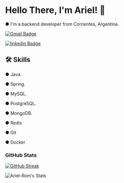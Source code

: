 
# Hello There, I'm Ariel! 👋

● I'm a backend developer from Corrientes, Argentina.


[![Gmail Badge](https://img.shields.io/badge/-AugusNorAr@Gmail.com-c14438?style=social&logo=Gmail&logoColor=red&link=mailto:AugusNorAr@gmail.com)](mailto:AugusNorAr@Gmail.com) 

[![linkedin Badge](https://img.shields.io/badge/Linkedin:%20Ariel%20Romero-0A66C2?style=for-the-social&logo=linkedin&logoColor=white)](https://www.linkedin.com/in/arielrom/)

## 🛠 Skills

● Java.

● Spring.

● MySQL.

● PostgreSQL.

● MongoDB.

● Redis

● Git

● Docker

### GitHub Stats

[![GitHub Streak](https://github-readme-streak-stats.herokuapp.com?user=Ariel-Rom&theme=tokyonight&hide_border=true&date_format=%5BY%20%5DM%20j)](https://git.io/streak-stats)

![Ariel-Rom's Stats](https://github-readme-stats.vercel.app/api?username=Ariel-Rom&theme=tokyonight&show_icons=true&hide_border=true&count_private=true)


